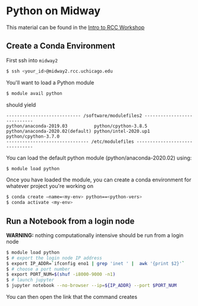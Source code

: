 # Python on Midway

This material can be found in the [Intro to RCC Workshop](https://rcc.uchicago.edu/support-and-services/workshops-and-training)

## Create a Conda Environment

First ssh into `midway2`
```bash
$ ssh <your_id>@midway2.rcc.uchicago.edu
```

You'll want to load a Python module
```bash
$ module avail python
```
should yield
```
---------------------------- /software/modulefiles2 ----------------------------
python/anaconda-2019.03          python/cpython-3.8.5             
python/anaconda-2020.02(default) python/intel-2020.up1            
python/cpython-3.7.0             
------------------------------- /etc/modulefiles -------------------------------
```

You can load the default python module (python/anaconda-2020.02) using:
```bash
$ module load python
```

Once you have loaded the module, you can create a conda environment for whatever project you're working on

```bash
$ conda create –name=<my-env> python==<python-vers>
$ conda activate <my-env>
```

## Run a Notebook from a login node

**WARNING:** nothing computationally intensive should be run from a login node

```bash
$ module load python
$ # export the login node IP address
$ export IP_ADDR=`ifconfig eno1 | grep 'inet ' |  awk '{print $2}'`
$ # choose a port number
$ export PORT_NUM=$(shuf -i8000-9000 -n1)
$ # launch jupyter
$ jupyter notebook --no-browser --ip=${IP_ADDR} --port $PORT_NUM
```

You can then open the link that the command creates
